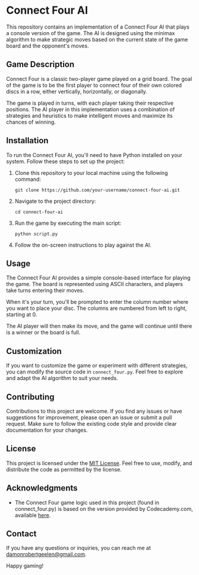# Connect Four AI

This repository contains an implementation of a Connect Four AI that plays a console version of the game. The AI is designed using the minimax algorithm to make strategic moves based on the current state of the game board and the opponent's moves.

## Game Description

Connect Four is a classic two-player game played on a grid board. The goal of the game is to be the first player to connect four of their own colored discs in a row, either vertically, horizontally, or diagonally.

The game is played in turns, with each player taking their respective positions. The AI player in this implementation uses a combination of strategies and heuristics to make intelligent moves and maximize its chances of winning.

## Installation

To run the Connect Four AI, you'll need to have Python installed on your system. Follow these steps to set up the project:

1. Clone this repository to your local machine using the following command:
   ```
   git clone https://github.com/your-username/connect-four-ai.git
   ```

2. Navigate to the project directory:
   ```
   cd connect-four-ai
   ```

3. Run the game by executing the main script:
   ```
   python script.py
   ```

4. Follow the on-screen instructions to play against the AI.

## Usage

The Connect Four AI provides a simple console-based interface for playing the game. The board is represented using ASCII characters, and players take turns entering their moves.

When it's your turn, you'll be prompted to enter the column number where you want to place your disc. The columns are numbered from left to right, starting at 0.

The AI player will then make its move, and the game will continue until there is a winner or the board is full.

## Customization

If you want to customize the game or experiment with different strategies, you can modify the source code in `connect_four.py`. Feel free to explore and adapt the AI algorithm to suit your needs.

## Contributing

Contributions to this project are welcome. If you find any issues or have suggestions for improvement, please open an issue or submit a pull request. Make sure to follow the existing code style and provide clear documentation for your changes.

## License

This project is licensed under the [MIT License](LICENSE). Feel free to use, modify, and distribute the code as permitted by the license.

## Acknowledgments

- The Connect Four game logic used in this project (found in connect_four.py) is based on the version provided by Codecademy.com, available [here](https://www.codecademy.com/courses/learn-the-basics-of-artificial-intelligence-with-minimax/projects/minimax-connect-four).

## Contact

If you have any questions or inquiries, you can reach me at damonrobertgeelen@gmail.com.

Happy gaming!
